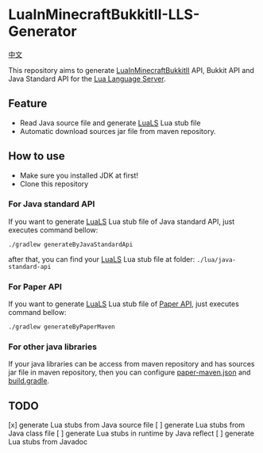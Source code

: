 # LuaInMinecraftBukkitII-LLS-Generator

[中文][Readme-zh]

This repository aims to generate [LuaInMinecraftBukkitII] API, Bukkit API and Java Standard API for the [Lua Language Server].

## Feature

* Read Java source file and generate [LuaLS][Lua Language Server] Lua stub file
* Automatic download sources jar file from maven repository.

## How to use

* Make sure you installed JDK at first!
* Clone this repository

### For Java standard API

If you want to generate [LuaLS][Lua Language Server] Lua stub file of Java standard API, just executes command bellow:

```shell
./gradlew generateByJavaStandardApi
```

after that, you can find your [LuaLS][Lua Language Server] Lua stub file at folder: `./lua/java-standard-api`

### For Paper API

If you want to generate [LuaLS][Lua Language Server] Lua stub file of [Paper API][PaperMC], just executes command bellow:

```shell
./gradlew generateByPaperMaven
```

### For other java libraries

If your java libraries can be access from maven repository and has sources jar file in maven repository,
then you can configure [paper-maven.json] and [build.gradle].

## TODO

[x] generate Lua stubs from Java source file
[ ] generate Lua stubs from Java class file
[ ] generate Lua stubs in runtime by Java reflect
[ ] generate Lua stubs from Javadoc

[LuaInMinecraftBukkitII]: https://github.com/SmileYik/LuaInMinecraftBukkitII
[Lua Language Server]: https://luals.github.io/
[PaperMC]: https://papermc.io/
[paper-maven.json]: ./paper-maven.json
[build.gradle]: ./build.gradle
[Readme-zh]: ./docs/README.zh.md